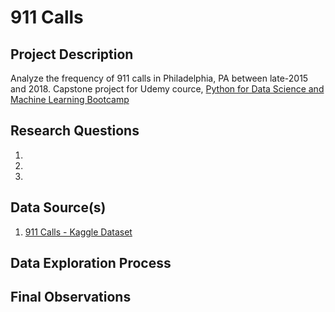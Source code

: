 # 911 Calls

## Project Description

Analyze the frequency of 911 calls in Philadelphia, PA between late-2015 and 2018. Capstone project for Udemy cource, [Python for Data Science and Machine Learning Bootcamp](https://www.udemy.com/course/python-for-data-science-and-machine-learning-bootcamp/)

## Research Questions

1. 
2. 
3. 

## Data Source(s)

1. [911 Calls - Kaggle Dataset](https://www.kaggle.com/mchirico/montcoalert)

## Data Exploration Process
  
  
## Final Observations
 
